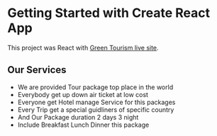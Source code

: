 # Getting Started with Create React App

This project was React with [Green Tourism live site](https://github.com/facebook/create-react-app).

## Our Services
<ul>
    <li>We are provided Tour package top place in the world</li>
    <li>Everybody get up down air ticket at low cost</li>
    <li>Everyone get Hotel manage Service for this packages</li>
    <li>Every Trip get a special guidliners of specific country</li>
    <li>And Our Package duration 2 days 3 night</li>
    <li>Include Breakfast Lunch Dinner this package</li>
</ul>
